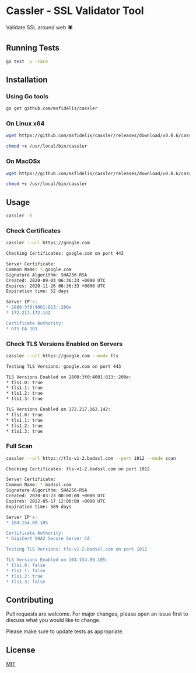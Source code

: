 # Cassler - SSL Validator Tool

Validate SSL around web :spider: 

## Running Tests

```bash
go test -v -race
```

## Installation

### Using Go tools

```bash
go get github.com/msfidelis/cassler
```

### On Linux x64

```bash
wget https://github.com/msfidelis/cassler/releases/download/v0.0.6/cassler_0.0.6_darwin_amd64 -O /usr/local/bin/cassler

chmod +x /usr/local/bin/cassler
```

### On MacOSx

```bash
wget https://github.com/msfidelis/cassler/releases/download/v0.0.6/cassler_0.0.6_linux_amd64 -O /usr/local/bin/cassler

chmod +x /usr/local/bin/cassler
```

## Usage

```bash
cassler -h
```

### Check Certificates

```bash
cassler --url https://google.com

Checking Certificates: google.com on port 443

Server Certificate:
Common Name: *.google.com
Signature Algorithm: SHA256-RSA
Created: 2020-09-03 06:36:33 +0000 UTC
Expires: 2020-11-26 06:36:33 +0000 UTC
Expiration time: 52 days

Server IP's:
* 2800:3f0:4001:813::200e
* 172.217.172.142

Certificate Authority:
* GTS CA 1O1
```

### Check TLS Versions Enabled on Servers

```bash
cassler --url https://google.com --mode tls

Testing TLS Versions: google.com on port 443

TLS Versions Enabled on 2800:3f0:4001:813::200e:
* tls1.0: true
* tls1.1: true
* tls1.2: true
* tls1.3: true

TLS Versions Enabled on 172.217.162.142:
* tls1.0: true
* tls1.1: true
* tls1.2: true
* tls1.3: true
```

### Full Scan 

```bash
cassler --url https://tls-v1-2.badssl.com --port 1012 --mode scan

Checking Certificates: tls-v1-2.badssl.com on port 1012

Server Certificate:
Common Name: *.badssl.com
Signature Algorithm: SHA256-RSA
Created: 2020-03-23 00:00:00 +0000 UTC
Expires: 2022-05-17 12:00:00 +0000 UTC
Expiration time: 589 days

Server IP's:
* 104.154.89.105

Certificate Authority:
* DigiCert SHA2 Secure Server CA

Testing TLS Versions: tls-v1-2.badssl.com on port 1012

TLS Versions Enabled on 104.154.89.105:
* tls1.0: false
* tls1.1: false
* tls1.2: true
* tls1.3: false

```

## Contributing
Pull requests are welcome. For major changes, please open an issue first to discuss what you would like to change.

Please make sure to update tests as appropriate.

## License
[MIT](https://choosealicense.com/licenses/mit/)